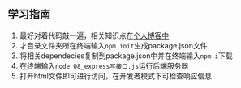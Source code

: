 ## 学习指南
1. 最好对着代码敲一遍，相关知识点在[个人博客中](https://jackson-jcz.gitee.io/2022/05/16/Express1/)
2. 才目录文件夹所在终端输入`npm init`生成package.json文件
3. 将相关dependecies复制到package.json中并在终端输入`npm i`下载
4. 在终端输入`node 08_express写接口.js`运行后端服务器
5. 打开html文件即可进行访问，在开发者模式下可检查响应信息